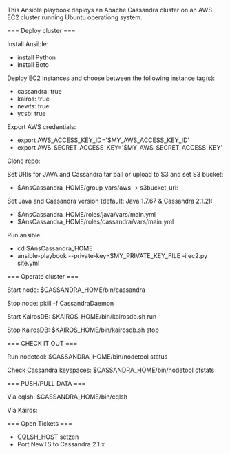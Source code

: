 This Ansible playbook deploys an Apache Cassandra cluster on an AWS EC2 cluster running Ubuntu operationg system.


=== Deploy cluster ===

Install Ansible:
- install Python
- install Boto

Deploy EC2 instances and choose between the following instance tag(s):
- cassandra: true
- kairos: true
- newts: true
- ycsb: true

Export AWS credentials:
- export AWS_ACCESS_KEY_ID='$MY_AWS_ACCESS_KEY_ID'
- export AWS_SECRET_ACCESS_KEY='$MY_AWS_SECRET_ACCESS_KEY'

Clone repo:

Set URIs for JAVA and Cassandra tar ball or upload to S3 and set S3 bucket:
- $AnsCassandra_HOME/group_vars/aws -> s3bucket_uri:

Set Java and Cassandra version (default: Java 1.7.67 & Cassandra 2.1.2):
- $AnsCassandra_HOME/roles/java/vars/main.yml
- $AnsCassandra_HOME/roles/cassandra/vars/main.yml

Run ansible:
- cd $AnsCassandra_HOME
- ansible-playbook --private-key=$MY_PRIVATE_KEY_FILE -i ec2.py site.yml


=== Operate cluster ===

Start node: $CASSANDRA_HOME/bin/cassandra

Stop node: pkill -f CassandraDaemon

Start KairosDB: $KAIROS_HOME/bin/kairosdb.sh run

Stop KairosDB: $KAIROS_HOME/bin/kairosdb.sh stop


=== CHECK IT OUT ===

Run nodetool: $CASSANDRA_HOME/bin/nodetool status

Check Cassandra keyspaces: $CASSANDRA_HOME/bin/nodetool cfstats


=== PUSH/PULL DATA ===

Via cqlsh: $CASSANDRA_HOME/bin/cqlsh

Via Kairos: 

=== Open Tickets ===
- CQLSH_HOST setzen
- Port NewTS to Cassandra 2.1.x